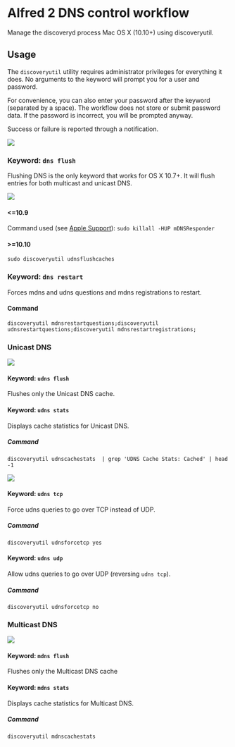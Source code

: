 # Alfred 2 DNS control workflow

Manage the discoveryd process Mac OS X (10.10+) using discoveryutil.

## Usage

The `discoveryutil` utility requires administrator privileges for everything it does. No arguments to the keyword will prompt you for a user and password.

For convenience, you can also enter your password after the keyword (separated by a space). The workflow does not store or submit password data. If the password is incorrect, you will be prompted anyway.

Success or failure is reported through a notification.

![](https://raw.github.com/deekayen/dnscontrol/master/screenshots/workflow.jpg)

### Keyword: `dns flush`

Flushing DNS is the only keyword that works for OS X 10.7+. It will flush entries for both multicast and unicast DNS.

![](https://raw.github.com/deekayen/dnscontrol/master/screenshots/dns.jpg)

#### <=10.9

Command used (see [Apple Support](http://support.apple.com/kb/HT5343)): `sudo killall -HUP mDNSResponder`

#### >=10.10

`sudo discoveryutil udnsflushcaches`

### Keyword: `dns restart`

Forces mdns and udns questions and mdns registrations to restart.

#### Command

`discoveryutil mdnsrestartquestions;discoveryutil udnsrestartquestions;discoveryutil mdnsrestartregistrations;`

### Unicast DNS

![](https://raw.github.com/deekayen/dnscontrol/master/screenshots/udns.jpg)

#### Keyword: `udns flush`

Flushes only the Unicast DNS cache.

#### Keyword: `udns stats`

Displays cache statistics for Unicast DNS.

##### Command

`discoveryutil udnscachestats  | grep 'UDNS Cache Stats: Cached' | head -1`

![](https://raw.github.com/deekayen/dnscontrol/master/screenshots/udns_stats.jpg)

#### Keyword: `udns tcp`

Force udns queries to go over TCP instead of UDP.

##### Command

`discoveryutil udnsforcetcp yes`

#### Keyword: `udns udp`

Allow udns queries to go over UDP (reversing `udns tcp`).

##### Command

`discoveryutil udnsforcetcp no`

### Multicast DNS

![](https://raw.github.com/deekayen/dnscontrol/master/screenshots/mdns.jpg)

#### Keyword: `mdns flush`

Flushes only the Multicast DNS cache

#### Keyword: `mdns stats`

Displays cache statistics for Multicast DNS.

##### Command

`discoveryutil mdnscachestats`
